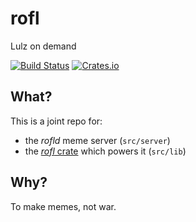 # rofl

Lulz on demand

[![Build Status](https://img.shields.io/travis/Xion/rofld.svg)](https://travis-ci.org/Xion/rofld)
[![Crates.io](https://img.shields.io/crates/v/rofl.svg)](http://crates.io/crates/rofl)

## What?

This is a joint repo for:

* the _rofld_ meme server (`src/server`)
* the [_rofl_ crate](https://crates.io/crates/rofl) which powers it (`src/lib`)

## Why?

To make memes, not war.
